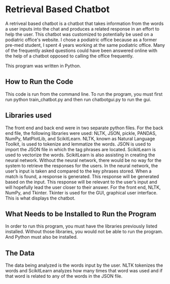 # Retrieval Based Chatbot
A retriveal based chatbot is a chatbot that takes information from the words a user inputs into the chat and produces a related response in an effort to help the user. This chatbot was customized to potentially be used on a podiatric office's website. I chose a podiatric office because as a former pre-med student, I spent 4 years working at the same podiatric office. Many of the frequently asked questions could have been answered online with the help of a chatbot opposed to calling the office frequently.

This program was written in Python.

## How to Run the Code
This code is run from the command line. To run the program, you must first run python train_chatbot.py and then run chatbotgui.py to run the gui.

## Libraries used
The front end and back end were in two separate python files. For the back end file, the following libraries were used: NLTK, JSON, pickle, PANDAS, NumPy, MatPlotLib, and ScikitLearn. NLTK, known as Natural Language Toolkit, is used to tokenize and lemmatize the words. JSON is used to import the JSON file in which the tag phrases are located. ScikitLearn is used to vectorize the words. ScikitLearn is also assisting in creating the neural network. Without the neural network, there would be no way for the system to retrieve the responses for the users. In the neural network, the user’s input is taken and compared to the key phrases stored. When a match is found, a response is generated. This response will be generated based on the input. This response will be relevant to the user’s input and will hopefully lead the user closer to their answer. For the front end, NLTK, NumPy, and Tkinter. Tkinter is used for the GUI, graphical user interface. This is what displays the chatbot. 

## What Needs to be Installed to Run the Program
In order to run this program, you must have the libraries previously listed installed. Without those libraries, you would not be able to run the program. And Python must also be installed.

## The Data
The data being analyzed is the words input by the user. NLTK tokenizes the words and ScikitLearn analyzes how many times that word was used and if that word is related to any of the words in the JSON file.
